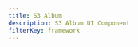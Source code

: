 ```yaml
---
title: S3 Album
description: S3 Album UI Component
filterKey: framework
---
```


<inline-fragment framework="react-native" src="~/ui/storage/fragments/react-native/s3-album.md"></inline-fragment>
